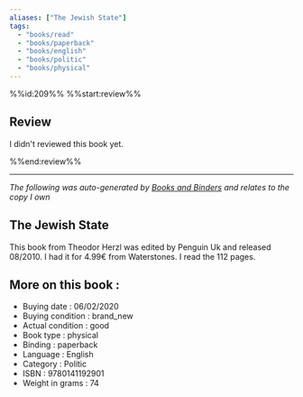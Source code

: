 ```yaml
---
aliases: ["The Jewish State"] 
tags: 
  - "books/read" 
  - "books/paperback" 
  - "books/english"
  - "books/politic"
  - "books/physical"
---
```

%%id:209%%
%%start:review%%
## Review
I didn't reviewed this book yet. 

%%end:review%%

---
_The following was auto-generated by [Books and Binders](Books%20and%20Binders.md) and relates to the copy I own_
## The Jewish State
This book from Theodor Herzl was edited by Penguin Uk and released 08/2010. I had it for 4.99€ from Waterstones. I read the 112 pages.

## More on this book :
- Buying date : 06/02/2020
- Buying condition : brand_new
- Actual condition : good
- Book type : physical
- Binding : paperback
- Language : English
- Category : Politic
- ISBN : 9780141192901
- Weight in grams : 74

